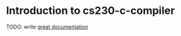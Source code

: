 # Introduction to cs230-c-compiler

TODO: write [great documentation](http://jacobian.org/writing/what-to-write/)
